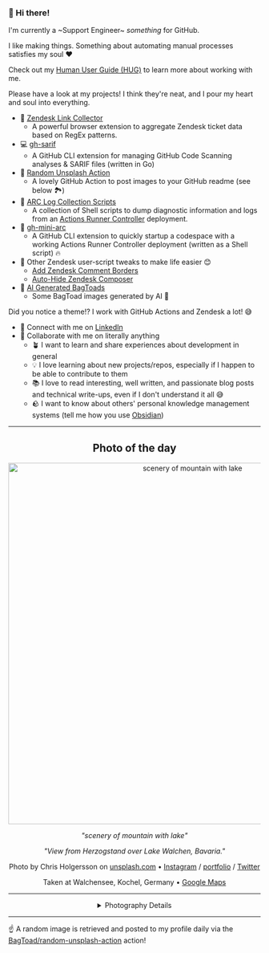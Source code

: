### 👋 Hi there!

I'm currently a ~Support Engineer~ _something_ for GitHub.

I like making things. Something about automating manual processes satisfies my soul ❤️

Check out my [Human User Guide (HUG)](https://gist.github.com/BagToad/a28f06f1c46e6e5d419b98921e835f40) to learn more about working with me.

Please have a look at my projects! I think they're neat, and I pour my heart and soul into everything.

- 🔗 [Zendesk Link Collector](https://github.com/BagToad/Zendesk-Link-Collector) 
  - A powerful browser extension to aggregate Zendesk ticket data based on RegEx patterns.
- 💻 [gh-sarif](https://github.com/BagToad/gh-sarif)
  - A GitHub CLI extension for managing GitHub Code Scanning analyses & SARIF files (written in Go)
- 🌊 [Random Unsplash Action](https://github.com/BagToad/random-unsplash-action)
  - A lovely GitHub Action to post images to your GitHub readme (see below 🏞️)
- 🏃 [ARC Log Collection Scripts](https://github.com/BagToad/arc-log-collection-scripts)
  - A collection of Shell scripts to dump diagnostic information and logs from an [Actions Runner Controller](https://github.com/actions/actions-runner-controller) deployment.
- 🏃 [gh-mini-arc](https://github.com/BagToad/gh-mini-arc)
  - A GitHub CLI extension to quickly startup a codespace with a working Actions Runner Controller deployment (written as a Shell script) 🔥
- 🧘 Other Zendesk user-script tweaks to make life easier 😊
  - [Add Zendesk Comment Borders](https://github.com/BagToad/add-zendesk-comment-borders)
  - [Auto-Hide Zendesk Composer](https://github.com/BagToad/Auto-Hide-Zendesk-Composer)
- 🐸 [AI Generated BagToads](https://github.com/BagToad/bagtoads)
  - Some BagToad images generated by AI 🐸

Did you notice a theme!? I work with GitHub Actions and Zendesk a lot! 😅

- 🔗 Connect with me on [LinkedIn](https://www.linkedin.com/in/kynan-ware/)
- 🤝 Collaborate with me on literally anything
  - 🪴 I want to learn and share experiences about development in general
  - 💡 I love learning about new projects/repos, especially if I happen to be able to contribute to them
  - 📚 I love to read interesting, well written, and passionate blog posts and technical write-ups, even if I don't understand it all 😅
  - 🪨 I want to know about others' personal knowledge management systems (tell me how you use [Obsidian](https://obsidian.md/))
 
----
<div align="center">

## Photo of the day
  
  <a href="https://unsplash.com/photos/scenery-of-mountain-with-lake-zshyCr6HGw0"><img width="720" src="https://images.unsplash.com/photo-1493585552824-131927c85da2?crop=entropy&cs=tinysrgb&fit=max&fm=jpg&ixid=M3w1NTI0NDl8MHwxfHJhbmRvbXx8fHx8fHx8fDE3MzUxOTI4MjJ8&ixlib=rb-4.0.3&q=80&w=1080" alt="scenery of mountain with lake"></a>
  
  <em>"scenery of mountain with lake"</em>
  
  <em>"View from Herzogstand over Lake Walchen, Bavaria."</em>

  Photo by Chris Holgersson on [unsplash.com](https://unsplash.com/) • [Instagram](https://instagram.com/van.tale) / [portfolio](http://vindora.co) / [Twitter](https://twitter.com/ChrisMilchglas)
  
  Taken at Walchensee, Kochel, Germany • [Google Maps](https://www.google.com/maps/search/?api=1&query=47.6128371993498,11.3087977737916)
  
  ---
  
<details>
<summary>Photography Details</summary>
  
| Parameter     | Value |
| ------------- | ----- |
| Camera Model  | X100S |
| Exposure Time | 1/950 |
| Aperture      | 9.0 |
| Focal Length  | 23.0 |
| ISO           | 800 |
| Location      | Walchensee, Kochel, Germany (Germany) |
| Coordinates   | Latitude 47.6128371993498, Longitude 11.3087977737916 |

### Map

```geojson
        {
            "type": "FeatureCollection",
            "features": [
                {
                    "type": "Feature",
                    "properties": {},
                    "geometry": {
                        "coordinates": [
                            11.3087977737916,
                            47.6128371993498
                        ],
                        "type": "Point"
                    },
                    "id": 1
                },
                {
                    "type": "Feature",
                    "properties": {},
                    "geometry": {
                        "coordinates": [
                            [
                                11.6087977737916,
                                47.912837199349795
                            ],
                            [
                                11.6087977737916,
                                47.3128371993498
                            ],
                            [
                                11.0087977737916,
                                47.3128371993498
                            ],
                            [
                                11.0087977737916,
                                47.912837199349795
                            ],
                            [
                                11.6087977737916,
                                47.912837199349795
                            ]
                        ],
                        "type": "LineString"
                    }
                }
            ]
        }
```

</details>

</div>

----

☝️ A random image is retrieved and posted to my profile daily via the [BagToad/random-unsplash-action](https://github.com/BagToad/random-unsplash-action) action!
